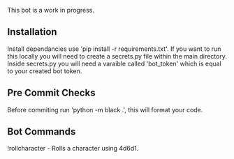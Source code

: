 This bot is a work in progress.

Installation
-------------
Install dependancies use 'pip install -r requirements.txt'.
If you want to run this locally you will need to create a secrets.py file within the main directory.
Inside secrets.py you will need a varaible called 'bot_token' which is equal to your created bot token.

Pre Commit Checks
-------------
Before commiting run 'python -m black .', this will format your code.

Bot Commands
-------------
!rollcharacter - Rolls a character using 4d6d1.